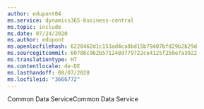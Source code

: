 ```yaml
---
author: edupont04
ms.service: dynamics365-business-central
ms.topic: include
ms.date: 07/24/2020
ms.author: edupont
ms.openlocfilehash: 6220462d1c153ad4ca8bd15b79407bfd29b2b29d
ms.sourcegitcommit: 6078bc9b2b571248d779722ce4125f250e7a3922
ms.translationtype: HT
ms.contentlocale: de-DE
ms.lasthandoff: 08/07/2020
ms.locfileid: "3666772"
---
```

<span data-ttu-id="a3f0c-101">Common Data Service</span><span class="sxs-lookup"><span data-stu-id="a3f0c-101">Common Data Service</span></span>
